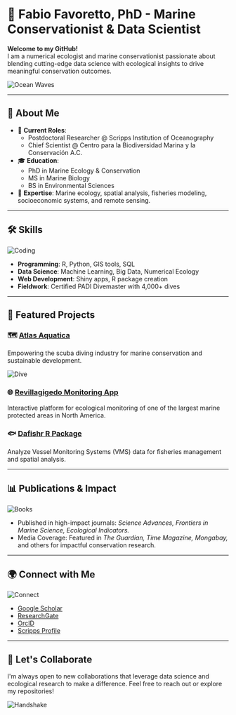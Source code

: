 # 🌊 Fabio Favoretto, PhD - Marine Conservationist & Data Scientist

**Welcome to my GitHub!**  
I am a numerical ecologist and marine conservationist passionate about blending cutting-edge data science with ecological insights to drive meaningful conservation outcomes.

![Ocean Waves](https://media.giphy.com/media/3o6Zt481isNVuQI1l6/giphy.gif)

---

## 📜 About Me

- 🏢 **Current Roles**:
  - Postdoctoral Researcher @ Scripps Institution of Oceanography
  - Chief Scientist @ Centro para la Biodiversidad Marina y la Conservación A.C.
- 🎓 **Education**:
  - PhD in Marine Ecology & Conservation
  - MS in Marine Biology  
  - BS in Environmental Sciences
- 🌟 **Expertise**: Marine ecology, spatial analysis, fisheries modeling, socioeconomic systems, and remote sensing.

---

## 🛠️ Skills

![Coding](https://media.giphy.com/media/f3iwJFOVOwuy7K6FFw/giphy.gif)

- **Programming**: R, Python, GIS tools, SQL
- **Data Science**: Machine Learning, Big Data, Numerical Ecology
- **Web Development**: Shiny apps, R package creation
- **Fieldwork**: Certified PADI Divemaster with 4,000+ dives

---

## 🚀 Featured Projects

### 🗺️ [Atlas Aquatica](https://oceandecade.org/actions/atlas-aquatica/)
Empowering the scuba diving industry for marine conservation and sustainable development.

![Dive](https://media.giphy.com/media/xUOwGmVJnjCzLXL3sk/giphy.gif)

### 🌐 [Revillagigedo Monitoring App](https://fabio-favoretto.shinyapps.io/revillagigedo-app/)
Interactive platform for ecological monitoring of one of the largest marine protected areas in North America.

### 🐟 [Dafishr R Package](https://github.com/CBMC-GCMP/dafishr)
Analyze Vessel Monitoring Systems (VMS) data for fisheries management and spatial analysis.

---

## 📊 Publications & Impact

![Books](https://media.giphy.com/media/l0HlSNOxJB956qwfK/giphy.gif)

- Published in high-impact journals: *Science Advances, Frontiers in Marine Science, Ecological Indicators.*
- Media Coverage: Featured in *The Guardian, Time Magazine, Mongabay,* and others for impactful conservation research.

---

## 🌍 Connect with Me

![Connect](https://media.giphy.com/media/26FPGvHRJUP7FK2s8/giphy.gif)

- [Google Scholar](https://scholar.google.com/citations?user=10ioEq4AAAAJ&hl=en)  
- [ResearchGate](https://www.researchgate.net/profile/Fabio-Favoretto)  
- [OrcID](https://orcid.org/0000-0002-6493-4254)  
- [Scripps Profile](https://scripps.ucsd.edu/profiles/ffavoretto)

---

## 🐙 Let's Collaborate

I'm always open to new collaborations that leverage data science and ecological research to make a difference. Feel free to reach out or explore my repositories!

![Handshake](https://media.giphy.com/media/QpqAWrUoJe1NJH3g5J/giphy.gif)

<!---
Fabbiologia/Fabbiologia is a ✨ special ✨ repository because its `README.md` (this file) appears on your GitHub profile.
You can click the Preview link to take a look at your changes.
--->
